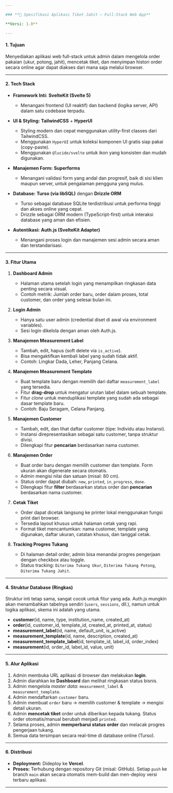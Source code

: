 ```yaml
---

### **📑 Spesifikasi Aplikasi Tiket Jahit – Full-Stack Web App**

**Versi: 1.0**

---
```


#### **1. Tujuan**

Menyediakan aplikasi web full-stack untuk admin dalam mengelola order pakaian (ukur, potong, jahit), mencetak tiket, dan menyimpan histori order secara online agar dapat diakses dari mana saja melalui browser.

---

#### **2. Tech Stack**

*   **Framework Inti:** **SvelteKit (Svelte 5)**
    *   Menangani frontend (UI reaktif) dan backend (logika server, API) dalam satu codebase terpadu.

*   **UI & Styling:** **TailwindCSS** + **HyperUI**
    *   Styling modern dan cepat menggunakan utility-first classes dari TailwindCSS.
    *   Menggunakan `HyperUI` untuk koleksi komponen UI gratis siap pakai (copy-paste).
    *   Menggunakan `@lucide/svelte` untuk ikon yang konsisten dan mudah digunakan.
*   **Manajemen Form:** **Superforms**
    *   Menangani validasi form yang andal dan progresif, baik di sisi klien maupun server, untuk pengalaman pengguna yang mulus.

*   **Database:** **Turso (via libSQL)** dengan **Drizzle ORM**
    *   Turso sebagai database SQLite terdistribusi untuk performa tinggi dan akses online yang cepat.
    *   Drizzle sebagai ORM modern (TypeScript-first) untuk interaksi database yang aman dan efisien.

*   **Autentikasi:** **Auth.js (SvelteKit Adapter)**
    *   Menangani proses login dan manajemen sesi admin secara aman dan terstandarisasi.

---

#### **3. Fitur Utama**

1.  **Dashboard Admin**
    *   Halaman utama setelah login yang menampilkan ringkasan data penting secara visual.
    *   Contoh metrik: Jumlah order baru, order dalam proses, total customer, dan order yang selesai bulan ini.

2.  **Login Admin**
    *   Hanya satu user admin (credential diset di awal via environment variables).
    *   Sesi login dikelola dengan aman oleh Auth.js.

3.  **Manajemen Measurement Label**
    *   Tambah, edit, hapus (soft delete via `is_active`).
    *   Bisa mengaktifkan kembali label yang sudah tidak aktif.
    *   Contoh: Lingkar Dada, Leher, Panjang Celana.

4.  **Manajemen Measurement Template**
    *   Buat template baru dengan memilih dari daftar `measurement_label` yang tersedia.
    *   Fitur **drag-drop** untuk mengatur urutan label dalam sebuah template.
    *   Fitur *clone* untuk menduplikasi template yang sudah ada sebagai dasar template baru.
    *   Contoh: Baju Seragam, Celana Panjang.

5.  **Manajemen Customer**
    *   Tambah, edit, dan lihat daftar customer (tipe: Individu atau Instansi).
    *   Instansi direpresentasikan sebagai satu customer, tanpa struktur divisi.
    *   Dilengkapi fitur **pencarian** berdasarkan nama customer.

6.  **Manajemen Order**
    *   Buat order baru dengan memilih customer dan template. Form ukuran akan digenerate secara otomatis.
    *   Admin mengisi nilai dan satuan (misal: 80 cm).
    *   Status order dapat diubah: `new`, `printed`, `in_progress`, `done`.
    *   Dilengkapi fitur **filter** berdasarkan status order dan **pencarian** berdasarkan nama customer.

7.  **Cetak Tiket**
    *   Order dapat dicetak langsung ke printer lokal menggunakan fungsi print dari browser.
    *   Tersedia layout khusus untuk halaman cetak yang rapi.
    *   Format tiket mencantumkan: nama customer, template yang digunakan, daftar ukuran, catatan khusus, dan tanggal cetak.

8.  **Tracking Progres Tukang**
    *   Di halaman detail order, admin bisa menandai progres pengerjaan dengan checkbox atau toggle.
    *   Status tracking: `Diterima Tukang Ukur`, `Diterima Tukang Potong`, `Diterima Tukang Jahit`.

---

#### **4. Struktur Database (Ringkas)**

Struktur inti tetap sama, sangat cocok untuk fitur yang ada. Auth.js mungkin akan menambahkan tabelnya sendiri (`users`, `sessions`, dll.), namun untuk logika aplikasi, skema ini adalah yang utama.

*   **customer**(id, name, type, institution_name, created_at)
*   **order**(id, customer_id, template_id, created_at, printed_at, status)
*   **measurement_label**(id, name, default_unit, is_active)
*   **measurement_template**(id, name, description, created_at)
*   **measurement_template_label**(id, template_id, label_id, order_index)
*   **measurement**(id, order_id, label_id, value, unit)

---

#### **5. Alur Aplikasi**

1.  Admin membuka URL aplikasi di browser dan melakukan **login**.
2.  Admin diarahkan ke **Dashboard** dan melihat ringkasan status bisnis.
3.  Admin mengelola *master data*: `measurement_label` & `measurement_template`.
4.  Admin mendaftarkan `customer` baru.
5.  Admin membuat `order` baru → memilih customer & template → mengisi detail ukuran.
6.  Admin **mencetak tiket** order untuk diberikan kepada tukang. Status order otomatis/manual berubah menjadi `printed`.
7.  Selama proses, admin **memperbarui status order** dan melacak progres pengerjaan tukang.
8.  Semua data tersimpan secara real-time di database online (Turso).

---

#### **6. Distribusi**

*   **Deployment:** Dideploy ke **Vercel**.
*   **Proses:** Terhubung dengan repository Git (misal: GitHub). Setiap `push` ke branch `main` akan secara otomatis mem-build dan men-deploy versi terbaru aplikasi.

---
